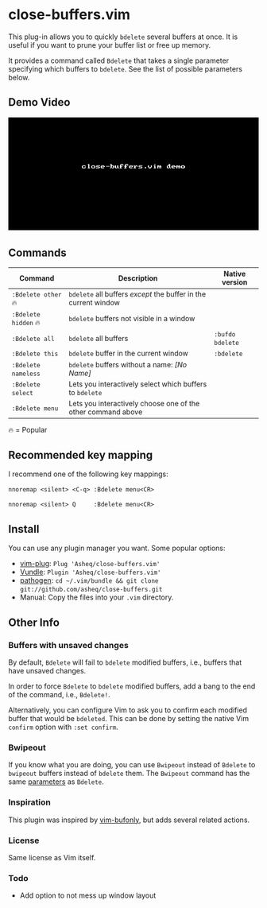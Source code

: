 # close-buffers.vim

This plug-in allows you to quickly `bdelete` several buffers at once. It is useful if you want to
prune your buffer list or free up memory.

It provides a command called `Bdelete` that takes a single parameter specifying which buffers to
`bdelete`. See the list of possible parameters below.

## Demo Video

![demo](https://raw.githubusercontent.com/Asheq/close-buffers.vim/change-command/img/demo.gif)

## Commands

Command               | Description                                                     | Native version
 --------             | -----------                                                     | ------------------
 `:Bdelete other` 🔥  | `bdelete` all buffers *except* the buffer in the current window |
 `:Bdelete hidden` 🔥 | `bdelete` buffers not visible in a window                       |
 `:Bdelete all`       | `bdelete` all buffers                                           | `:bufdo bdelete`
 `:Bdelete this`      | `bdelete` buffer in the current window                          | `:bdelete`
 `:Bdelete nameless`  | `bdelete` buffers without a name: *[No Name]*                   |
 `:Bdelete select`    | Lets you interactively select which buffers to `bdelete`        |
 `:Bdelete menu`      | Lets you interactively choose one of the other command  above   |

🔥 = Popular

## Recommended key mapping

I recommend one of the following key mappings:

```
nnoremap <silent> <C-q> :Bdelete menu<CR>
```
```
nnoremap <silent> Q     :Bdelete menu<CR>
```

## Install
You can use any plugin manager you want. Some popular options:

- [vim-plug](https://github.com/junegunn/vim-plug): `Plug 'Asheq/close-buffers.vim'`
- [Vundle](https://github.com/VundleVim/Vundle.vim): `Plugin 'Asheq/close-buffers.vim'`
- [pathogen](https://github.com/tpope/vim-pathogen): `cd ~/.vim/bundle && git clone git://github.com/asheq/close-buffers.git`
- Manual: Copy the files into your `.vim` directory.

## Other Info

### Buffers with unsaved changes
By default, `Bdelete` will fail to `bdelete` modified buffers, i.e., buffers that have unsaved
changes.

In order to force `Bdelete` to `bdelete` modified buffers, add a bang to the end of the command,
i.e., `Bdelete!`.

Alternatively, you can configure Vim to ask you to confirm each modified buffer that would be
`bdeleted`. This can be done by setting the native Vim `confirm` option with `:set confirm`.

### Bwipeout
If you know what you are doing, you can use `Bwipeout` instead of `Bdelete` to `bwipeout` buffers
instead of `bdelete` them. The `Bwipeout` command has the same [parameters](#commands) as `Bdelete`.

### Inspiration
This plugin was inspired by [vim-bufonly](https://github.com/schickling/vim-bufonly), but adds
several related actions.

### License
Same license as Vim itself.

### Todo
- Add option to not mess up window layout
